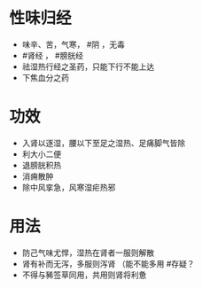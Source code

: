 # 性味归经
- 味辛、苦，气寒， #阴 ，无毒
- #肾经 ， #膀胱经 
- 祛湿热行经之圣药，只能下行不能上达
- 下焦血分之药
# 功效
- 入肾以逐湿，腰以下至足之湿热、足痛脚气皆除
- 利大小二便
- 退膀胱积热
- 消痈散肿
- 除中风挛急，风寒湿疟热邪
# 用法
- 防己气味尤悍，湿热在肾者一服则解散
- 肾有补而无泻，多服则泻肾  （能不能多用 #存疑？ 
- 不得与豨签草同用，共用则肾将利惫